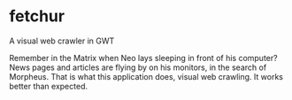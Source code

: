 # fetchur
A visual web crawler in GWT

Remember in the Matrix when Neo lays sleeping in front of his computer?
News pages and articles are flying by on his monitors, in the search of Morpheus.
That is what this application does, visual web crawling. It works better than expected.
